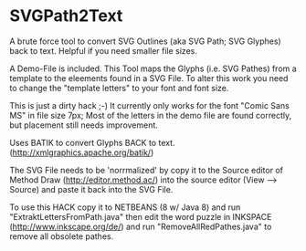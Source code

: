 SVGPath2Text
============

A brute force tool to convert SVG Outlines (aka SVG Path; SVG Glyphes) back to text. Helpful if you need smaller file sizes.

A Demo-File is included. This Tool maps the Glyphs (i.e. SVG Pathes) from a template to the eleements found in a SVG File. 
To alter this work you need to change the "template letters" to your font and font size.

This is just a dirty hack ;-) It currently only works for the font  "Comic Sans MS" in file size 7px; Most of the letters in the demo file are found correctly, but placement still needs improvement.

Uses BATIK to convert Glyphs BACK to text. (http://xmlgraphics.apache.org/batik/)

The SVG File needs to be 'norrmalized' by copy it to the Source editor of Method Draw (http://editor.method.ac/) into the source editor (View --> Source) and paste it back into the SVG File.

To use this HACK copy it to NETBEANS (8 w/ Java 8) and run "ExtraktLettersFromPath.java" then edit the word puzzle in INKSPACE (http://www.inkscape.org/de/) and run "RemoveAllRedPathes.java" to remove all obsolete pathes.
